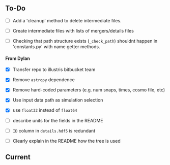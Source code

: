## To-Do ##
- [ ] Add a 'cleanup' method to delete intermediate files.
- [ ] Create intermediate files with lists of mergers/details files
- [ ] Checking that path structure exists (`_check_path`) shouldnt happen in 'constants.py' with name getter methods.


#### From Dylan
- [x] Transfer repo to illustris bitbucket team
- [x] Remove `astropy` dependence
- [x] Remove hard-coded parameters (e.g. num snaps, times, cosmo file, etc)
- [x] Use input data path as simulation selection
- [x] use `float32` instead of `float64`
- [ ] describe units for the fields in the README
- [ ] `ID` column in `details.hdf5` is redundant
- [ ] Clearly explain in the README how the tree is used


## Current ##

